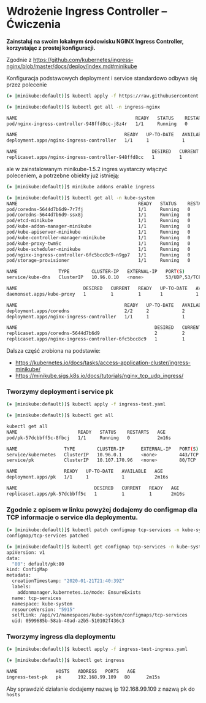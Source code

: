 # Wdrożenie Ingress Controller – Ćwiczenia

**Zainstaluj na swoim lokalnym środowisku NGINX Ingress Controller, korzystając z prostej konfiguracji.**

Zgodnie z https://github.com/kubernetes/ingress-nginx/blob/master/docs/deploy/index.md#minikube

Konfiguracja podstawowych deployment i service standardowo odbywa się przez polecenie

```bash
(⎈ |minikube:default)]$ kubectl apply -f https://raw.githubusercontent.com/kubernetes/ingress-nginx/nginx-0.27.1/deploy/static/mandatory.yaml

(⎈ |minikube:default)]$ kubectl get all -n ingress-nginx

NAME                                           READY   STATUS    RESTARTS   AGE
pod/nginx-ingress-controller-948ffd8cc-j8z4r   1/1     Running   0          27s

NAME                                       READY   UP-TO-DATE   AVAILABLE   AGE
deployment.apps/nginx-ingress-controller   1/1     1            1           27s

NAME                                                 DESIRED   CURRENT   READY   AGE
replicaset.apps/nginx-ingress-controller-948ffd8cc   1         1         1       27s
```

ale w zainstalowanym minikube-1.5.2 ingres wystarczy włączyć poleceniem, a potrzebne obiekty już istnieją:

```bash
(⎈ |minikube:default)]$ minikube addons enable ingress

(⎈ |minikube:default)]$ kubectl get all -n kube-system
NAME                                            READY   STATUS    RESTARTS   AGE
pod/coredns-5644d7b6d9-7r7fj                    1/1     Running   0          10m
pod/coredns-5644d7b6d9-ssx8j                    1/1     Running   0          10m
pod/etcd-minikube                               1/1     Running   0          9m54s
pod/kube-addon-manager-minikube                 1/1     Running   0          10m
pod/kube-apiserver-minikube                     1/1     Running   0          10m
pod/kube-controller-manager-minikube            1/1     Running   0          9m44s
pod/kube-proxy-twm9c                            1/1     Running   0          10m
pod/kube-scheduler-minikube                     1/1     Running   0          9m43s
pod/nginx-ingress-controller-6fc5bcc8c9-n9gp7   1/1     Running   0          10m
pod/storage-provisioner                         1/1     Running   0          10m

NAME               TYPE        CLUSTER-IP   EXTERNAL-IP   PORT(S)                  AGE
service/kube-dns   ClusterIP   10.96.0.10   <none>        53/UDP,53/TCP,9153/TCP   11m

NAME                        DESIRED   CURRENT   READY   UP-TO-DATE   AVAILABLE   NODE SELECTOR                 AGE
daemonset.apps/kube-proxy   1         1         1       1            1           beta.kubernetes.io/os=linux   11m

NAME                                       READY   UP-TO-DATE   AVAILABLE   AGE
deployment.apps/coredns                    2/2     2            2           11m
deployment.apps/nginx-ingress-controller   1/1     1            1           10m

NAME                                                  DESIRED   CURRENT   READY   AGE
replicaset.apps/coredns-5644d7b6d9                    2         2         2       10m
replicaset.apps/nginx-ingress-controller-6fc5bcc8c9   1         1         1       10m
```

Dalsza część zrobiona na podstawie:
* https://kubernetes.io/docs/tasks/access-application-cluster/ingress-minikube/
* https://minikube.sigs.k8s.io/docs/tutorials/nginx_tcp_udp_ingress/

### Tworzymy deployment i service pk

```bash
(⎈ |minikube:default)]$ kubectl apply -f ingress-test.yaml

(⎈ |minikube:default)]$ kubectl get all

kubectl get all
NAME                      READY   STATUS    RESTARTS   AGE
pod/pk-57dcbbff5c-8fbcj   1/1     Running   0          2m16s

NAME                 TYPE        CLUSTER-IP      EXTERNAL-IP   PORT(S)   AGE
service/kubernetes   ClusterIP   10.96.0.1       <none>        443/TCP   22h
service/pk           ClusterIP   10.107.170.96   <none>        80/TCP    2m16s

NAME                 READY   UP-TO-DATE   AVAILABLE   AGE
deployment.apps/pk   1/1     1            1           2m16s

NAME                            DESIRED   CURRENT   READY   AGE
replicaset.apps/pk-57dcbbff5c   1         1         1       2m16s
```

### Zgodnie z opisem w linku powyżej dodajemy do configmap dla TCP informacje o service dla deploymentu.

```bash
(⎈ |minikube:default)]$ kubectl patch configmap tcp-services -n kube-system --patch '{"data":{"80":"default/pk:80"}}'
configmap/tcp-services patched

(⎈ |minikube:default)]$ kubectl get configmap tcp-services -n kube-system -o yaml
apiVersion: v1
data:
  "80": default/pk:80
kind: ConfigMap
metadata:
  creationTimestamp: "2020-01-21T21:40:39Z"
  labels:
    addonmanager.kubernetes.io/mode: EnsureExists
  name: tcp-services
  namespace: kube-system
  resourceVersion: "5915"
  selfLink: /api/v1/namespaces/kube-system/configmaps/tcp-services
  uid: 0599685b-58ab-40ad-a2b5-510102f436c3
```

### Tworzymy ingress dla deploymentu

```bash
(⎈ |minikube:default)]$ kubectl apply -f ingress-test-ingress.yaml

(⎈ |minikube:default)]$ kubectl get ingress

NAME              HOSTS   ADDRESS   PORTS   AGE
ingress-test-pk   pk      192.168.99.109   80      2m15s

```

Aby sprawdzić działanie dodajemy nazwę ip 192.168.99.109 z nazwą pk do `hosts`
